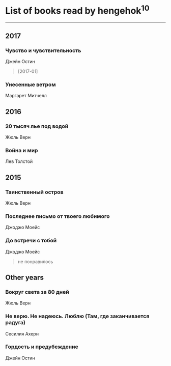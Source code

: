 # List of books read by hengehok<sup>10</sup>
---

## 2017

### Чувство и чувствительность
Джейн Остин
> [2017-01] 


### Унесенные ветром
Маргарет Митчелл



## 2016

### 20 тысяч лье под водой
Жюль Верн


### Война и мир
Лев Толстой



## 2015

### Таинственный остров
Жюль Верн


### Последнее письмо от твоего любимого
Джоджо Моейс


### До встречи с тобой
Джоджо Моейс
> не понравилось



## Other years

### Вокруг света за 80 дней
Жюль Верн


### Не верю. Не надеюсь. Люблю (Там, где заканчивается радуга)
Сесилия Ахерн


### Гордость и предубеждение
Джейн Остин



